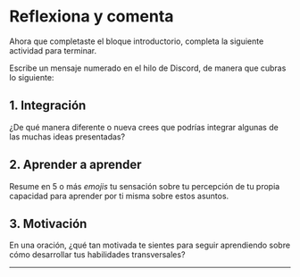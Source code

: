 # Reflexiona y comenta

Ahora que completaste el bloque introductorio, completa la siguiente actividad para terminar.

Escribe un mensaje numerado en el hilo de Discord, de manera que cubras lo siguiente:

## 1. Integración

¿De qué manera diferente o nueva crees que podrías integrar algunas de las muchas ideas presentadas?

## 2. Aprender a aprender

Resume en 5 o más *emojis* tu sensación sobre tu percepción de tu propia capacidad para aprender por ti misma sobre estos asuntos.

## 3. Motivación

En una oración, ¿qué tan motivada te sientes para seguir aprendiendo sobre cómo desarrollar tus habilidades transversales?

---
